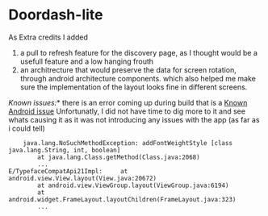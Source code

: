 # Doordash-lite



As Extra credits I added 
1) a pull to refresh feature for the discovery page, as I thought would be a usefull feature and a low hanging frouth 
2) an architrecture that would preserve the data for screen rotation, through android architecture components. which also helped me make sure the implementation of the layout looks fine in different screens.


*Known issues:** 
there is an error coming up during build that is a [Known Android issue](https://issuetracker.google.com/issues/124274577)
Unfortunatly, I did not have time to dig more to it and see whats causing it as it was not introducing any issues with the app (as far as i could tell)

```E/TypefaceCompatApi21Impl: java.lang.NoSuchMethodException
    java.lang.NoSuchMethodException: addFontWeightStyle [class java.lang.String, int, boolean]
        at java.lang.Class.getMethod(Class.java:2068)
        ...
E/TypefaceCompatApi21Impl:     at android.view.View.layout(View.java:20672)
        at android.view.ViewGroup.layout(ViewGroup.java:6194)
        at android.widget.FrameLayout.layoutChildren(FrameLayout.java:323)
        ...
```
